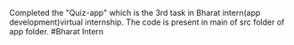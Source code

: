 Completed the "Quiz-app" which is the 3rd task in Bharat intern(app development)virtual internship. 
The code is present in main of src folder of app folder.
#Bharat Intern

